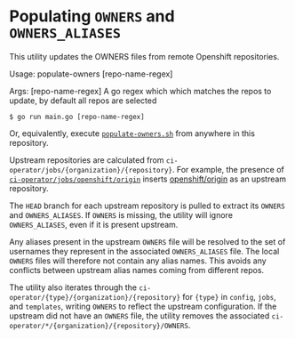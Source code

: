 # Populating `OWNERS` and `OWNERS_ALIASES`

[comment]: <> (TODO: hongkliu: update this file)

This utility updates the OWNERS files from remote Openshift repositories.

Usage:
  populate-owners [repo-name-regex]

Args:
  [repo-name-regex]    A go regex which which matches the repos to update, by default all repos are selected

```console
$ go run main.go [repo-name-regex]
```

Or, equivalently, execute [`populate-owners.sh`](../../ci-operator/populate-owners.sh) from anywhere in this repository.

Upstream repositories are calculated from `ci-operator/jobs/{organization}/{repository}`.
For example, the presence of [`ci-operator/jobs/openshift/origin`](../../ci-operator/jobs/openshift/origin) inserts [openshift/origin][] as an upstream repository.

The `HEAD` branch for each upstream repository is pulled to extract its `OWNERS` and `OWNERS_ALIASES`.
If `OWNERS` is missing, the utility will ignore `OWNERS_ALIASES`, even if it is present upstream.

Any aliases present in the upstream `OWNERS` file will be resolved to the set of usernames they represent in the associated
`OWNERS_ALIASES` file.  The local `OWNERS` files will therefore not contain any alias names.  This avoids any conflicts between 
upstream alias names coming from  different repos.

The utility also iterates through the `ci-operator/{type}/{organization}/{repository}` for `{type}` in `config`, `jobs`, and `templates`, writing `OWNERS` to reflect the upstream configuration.
If the upstream did not have an `OWNERS` file, the utility removes the associated `ci-operator/*/{organization}/{repository}/OWNERS`.

[openshift/origin]: https://github.com/openshift/origin
[openshift/installer]: https://github.com/openshift/installer
